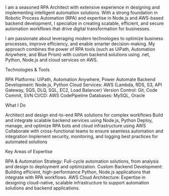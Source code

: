 I am a seasoned RPA Architect with extensive experience in designing and implementing intelligent automation solutions. With a strong foundation in Robotic Process Automation (RPA) and expertise in Node.js and AWS-based backend development, I specialize in creating scalable, efficient, and secure automation workflows that drive digital transformation for businesses.

I am passionate about leveraging modern technologies to optimize business processes, improve efficiency, and enable smarter decision-making. My approach combines the power of RPA tools (such as UiPath, Automation Anywhere, and Blue Prism) with custom backend solutions using .net, Python, Node.js and cloud services on AWS.

Technologies & Tools

RPA Platforms: UiPath, Automation Anywhere, Power Automate
Backend Development: Node.js, Python
Cloud Services: AWS (Lambda, RDS, S3, API Gateway, SQS, DLQ, SQL, EC2, Load Balancer)
Version Control: Git, Code Commit, SVN
CI/CD: AWS CodePipeline
Databases: MySQL, Oracle

What I Do

Architect and design end-to-end RPA solutions for complex workflows
Build and integrate scalable backend services using Node.js, Python
Deploy, manage, and optimize RPA bots and cloud infrastructure using AWS
Collaborate with cross-functional teams to ensure seamless automation and integration
Implement security, monitoring, and logging best practices for automated solutions

Key Areas of Expertise

RPA & Automation Strategy: Full-cycle automation solutions, from analysis and design to deployment and optimization.
Custom Backend Development: Building efficient, high-performance Python, Node.js applications that integrate with RPA workflows.
AWS Cloud Architecture: Expertise in designing cloud-native, scalable infrastructure to support automation solutions and backend applications.

